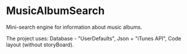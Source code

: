 # MusicAlbumSearch
Mini-search engine for information about music albums.

The project uses:
Database - "UserDefaults",
Json + "iTunes API",
Code layout (without storyBoard).
